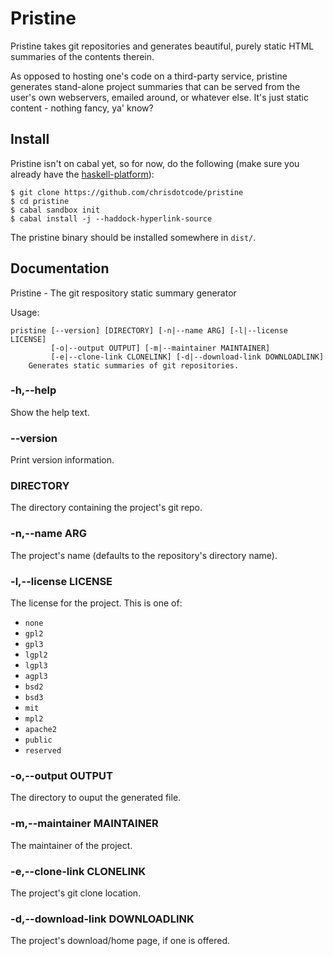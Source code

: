 Pristine
========
Pristine takes git repositories and generates beautiful, purely static HTML
summaries of the contents therein.

As opposed to hosting one's code on a third-party service, pristine generates
stand-alone project summaries that can be served from the user's own webservers,
emailed around, or whatever else. It's just static content - nothing fancy, ya'
know?

Install
-------
Pristine isn't on cabal yet, so for now, do the following (make sure you already
have the [haskell-platform](http://www.haskell.org/platform)):

    $ git clone https://github.com/chrisdotcode/pristine
    $ cd pristine
    $ cabal sandbox init
    $ cabal install -j --haddock-hyperlink-source

The pristine binary should be installed somewhere in `dist/`.

Documentation
-------------
Pristine - The git respository static summary generator

Usage:

    pristine [--version] [DIRECTORY] [-n|--name ARG] [-l|--license LICENSE]
             [-o|--output OUTPUT] [-m|--maintainer MAINTAINER]
             [-e|--clone-link CLONELINK] [-d|--download-link DOWNLOADLINK]
        Generates static summaries of git repositories.

### -h,--help
Show the help text.

### --version
Print version information.

### DIRECTORY
The directory containing the project's git repo.

### -n,--name ARG
The project's name (defaults to the repository's directory name).

### -l,--license LICENSE
The license for the project. This is one of:

* `none`
* `gpl2`
* `gpl3`
* `lgpl2`
* `lgpl3`
* `agpl3`
* `bsd2`
* `bsd3`
* `mit`
* `mpl2`
* `apache2`
* `public`
* `reserved`

### -o,--output OUTPUT
The directory to ouput the generated file.

### -m,--maintainer MAINTAINER
The maintainer of the project.

### -e,--clone-link CLONELINK
The project's git clone location.

### -d,--download-link DOWNLOADLINK
The project's download/home page, if one is offered.
